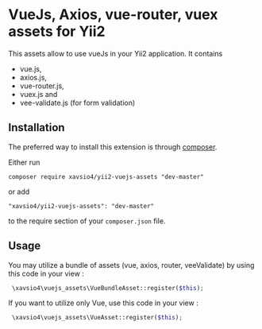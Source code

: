 VueJs, Axios, vue-router, vuex assets for Yii2
======================================
This assets allow to use vueJs in your Yii2 application. It contains 
* vue.js, 
* axios.js, 
* vue-router.js,
* vuex.js and
* vee-validate.js (for form validation)

Installation
------------

The preferred way to install this extension is through [composer](http://getcomposer.org/download/).

Either run

```
composer require xavsio4/yii2-vuejs-assets "dev-master"
```

or add

```
"xavsio4/yii2-vuejs-assets": "dev-master"
```

to the require section of your `composer.json` file.


Usage
-----

You may utilize a bundle of assets (vue, axios, router, veeValidate) by using this code in your view :

```php
 \xavsio4\vuejs_assets\VueBundleAsset::register($this);  
```

If you want to utilize only Vue, use this code in your view :

```php
 \xavsio4\vuejs_assets\VueAsset::register($this); 
```
